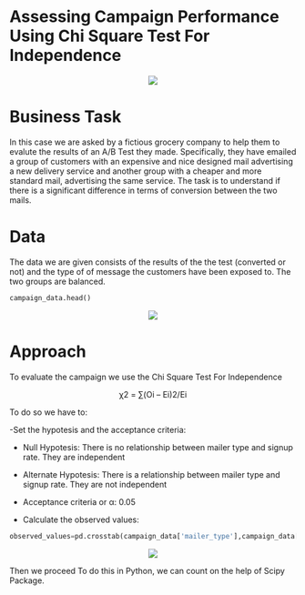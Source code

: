 # Assessing Campaign Performance Using Chi Square Test For Independence

<p align="center">
  <img src="https://user-images.githubusercontent.com/69009356/185987097-b4be59cc-fa3a-41ba-a068-69aa78a17c4b.png"
 />
</p>

# Business Task
In this case we are asked by a fictious grocery company to help them to evalute the results of an A/B Test they made.
Specifically, they have emailed a group of customers with an expensive and nice designed mail advertising a new delivery service and another group with a cheaper and more standard mail, advertising the same service.
The task is to understand if there is a significant difference in terms of conversion between the two mails.

# Data
The data we are given consists of the results of the the test (converted or not) and the type of of message the customers have been exposed to. The two groups are balanced.

```python
campaign_data.head()
```
<p align="center">
  <img src="https://user-images.githubusercontent.com/69009356/185991783-af53fb31-5e64-44bf-8a23-82f6c096aa9f.JPG"
 />
</p>

# Approach
To evaluate the campaign we use the Chi Square Test For Independence
<p align="center">
χ2 = ∑(Oi – Ei)2/Ei
</p>

To do so we have to:

-Set the hypotesis and the acceptance criteria:
 - Null Hypotesis: There is no relationship between mailer type and signup rate. They are independent
 - Alternate Hypotesis: There is a relationship between mailer type and signup rate. They are not independent
 - Acceptance criteria or α: 0.05 

- Calculate the observed values:

```python
observed_values=pd.crosstab(campaign_data['mailer_type'],campaign_data['signup_flag']).values
```
<p align="center">
  <img src="[https://user-images.githubusercontent.com/69009356/185991783-af53fb31-5e64-44bf-8a23-82f6c096aa9f.JPG](https://user-images.githubusercontent.com/69009356/185993134-e87bc088-aede-4bfd-9b00-15668b45453a.JPG)"
 />
</p>

Then we proceed 
To do this in Python, we can count on the help of Scipy Package.

